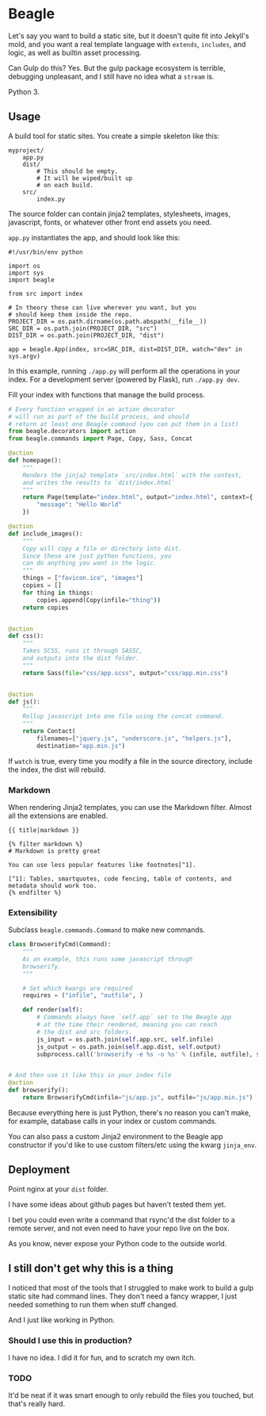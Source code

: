 # Beagle

Let's say you want to build a static site, but it doesn't quite
fit into Jekyll's mold, and you want a real template language
with `extends`, `includes`, and logic, as well as builtin
asset processing. 

Can Gulp do this? Yes. But the gulp package ecosystem is terrible,
debugging unpleasant, and I still have no idea what a `stream` is.

Python 3.

## Usage

A build tool for static sites. You create a simple skeleton like this:

```
myproject/
    app.py
    dist/
        # This should be empty.
        # It will be wiped/built up
        # on each build.
    src/
        index.py

```

The source folder can contain jinja2 templates, stylesheets,
images, javascript, fonts, or whatever other front end assets
you need.

`app.py` instantiates the app, and should look like this:

```
#!/usr/bin/env python

import os
import sys
import beagle

from src import index

# In theory these can live wherever you want, but you
# should keep them inside the repo.
PROJECT_DIR = os.path.dirname(os.path.abspath(__file__))
SRC_DIR = os.path.join(PROJECT_DIR, "src")
DIST_DIR = os.path.join(PROJECT_DIR, "dist")

app = beagle.App(index, src=SRC_DIR, dist=DIST_DIR, watch="dev" in sys.argv)
```

In this example, running `./app.py` will perform all the operations in your index.
For a development server (powered by Flask), run `./app.py dev`.

Fill your index with functions that manage the build process.

```python
# Every function wrapped in an action decorator
# will run as part of the build process, and should
# return at least one Beagle command (you can put them in a list)
from beagle.decorators import action
from beagle.commands import Page, Copy, Sass, Concat

@action
def homepage():
    """
    Renders the jinja2 template `src/index.html` with the context,
    and writes the results to `dist/index.html`
    """
    return Page(template="index.html", output="index.html", context={
        "message": "Hello World"
    })

@action
def include_images():
    """
    Copy will copy a file or directory into dist.
    Since these are just python functions, you
    can do anything you want in the logic.
    """
    things = ["favicon.ico", "images"]
    copies = []
    for thing in things:
        copies.append(Copy(infile="thing"))
    return copies


@action
def css():
    """
    Takes SCSS, runs it through SASSC, 
    and outputs into the dist folder.
    """
    return Sass(file="css/app.scss", output="css/app.min.css")


@action
def js():
    """
    Rollup javascript into one file using the concat command.
    """
    return Contact(
        filenames=["jquery.js", "underscore.js", "helpers.js"],
        destination="app.min.js")

```

If `watch` is true, every time you modify a file in the source
directory, include the index, the dist will rebuild.


### Markdown

When rendering Jinja2 templates, you can use the Markdown
filter. Almost all the extensions are enabled.

```jinja2
{{ title|markdown }}

{% filter markdown %}
# Markdown is pretty great

You can use less popular features like footnotes[^1].

[^1]: Tables, smartquotes, code fencing, table of contents, and metadata should work too.
{% endfilter %}
```


### Extensibility

Subclass `beagle.commands.Command` to make new commands.

```python
class BrowserifyCmd(Command):
    """
    As an example, this runs some javascript through
    browserify.
    """

    # Set which kwargs are required
    requires = ("infile", "outfile", )

    def render(self):
        # Commands always have `self.app` set to the Beagle app
        # at the time their rendered, meaning you can reach
        # the dist and src folders.
        js_input = os.path.join(self.app.src, self.infile)
        js_output = os.path.join(self.app.dist, self.output)
        subprocess.call('browserify -e %s -o %s' % (infile, outfile), shell=True)


# And then use it like this in your index file
@action
def browserify():
    return BrowserifyCmd(infile="js/app.js", outfile="js/app.min.js")

```

Because everything here is just Python, there's no reason you can't make, for example,
database calls in your index or custom commands.

You can also pass a custom Jinja2 environment to the Beagle app constructor if you'd
like to use custom filters/etc using the kwarg `jinja_env`.

## Deployment

Point nginx at your `dist` folder.

I have some ideas about github pages but haven't tested them yet.

I bet you could even write a command that rsync'd the dist folder
to a remote server, and not even need to have your repo live on the box.

As you know, never expose your Python code to the outside world.

## I still don't get why this is a thing

I noticed that most of the tools that I struggled to make
work to build a gulp static site had command lines. They don't need
a fancy wrapper, I just needed something to run them when stuff changed.

And I just like working in Python.

### Should I use this in production?

I have no idea. I did it for fun, and to scratch my own itch.

### TODO

It'd be neat if it was smart enough to only rebuild the files you
touched, but that's really hard.
